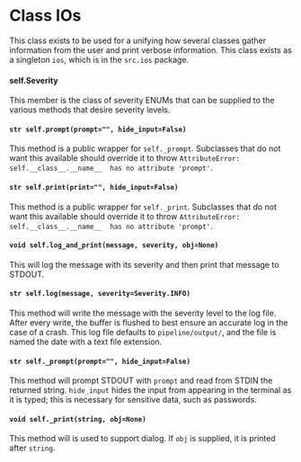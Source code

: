 # Class IOs

This class exists to be used for a unifying how several classes gather
information from the user and print verbose information. This class exists as a
singleton `ios`, which is in the `src.ios` package.

#### self.Severity

This member is the class of severity ENUMs that can be supplied to the various
methods that desire severity levels.

#### `str self.prompt(prompt="", hide_input=False)`

This method is a public wrapper for `self._prompt`. Subclasses that do not want
this available should override it to throw `AttributeError:
self.__class__.__name__  has no attribute 'prompt'`.

#### `str self.print(print="", hide_input=False)`

This method is a public wrapper for `self._print`. Subclasses that do not want
this available should override it to throw `AttributeError:
self.__class__.__name__  has no attribute 'prompt'`.

#### `void self.log_and_print(message, severity, obj=None)`

This will log the message with its severity and then print that message to
STDOUT.

#### `str self.log(message, severity=Severity.INFO)`

This method will write the message with the severity level to the log file.
After every write, the buffer is flushed to best ensure an accurate log in the
case of a crash. This log file defaults to `pipeline/output/`, and the file is
named the date with a text file extension.

#### `str self._prompt(prompt="", hide_input=False)`

This method will prompt STDOUT with `prompt` and read from STDIN the returned
string. `hide_input` hides the input from appearing in the terminal as it is
typed; this is necessary for sensitive data, such as passwords.

#### `void self._print(string, obj=None)`

This method will is used to support dialog. If `obj` is supplied, it is printed
after `string`.
